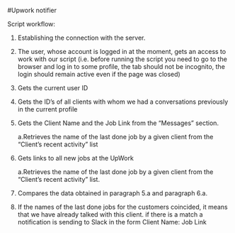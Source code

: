 #Upwork notifier

Script workflow:

1. Establishing the connection with the server.

2. The user, whose account is logged in at the moment, gets an access to work with our script (i.e. before running the script you need to go to the browser and log in to some profile, the tab should not be incognito, the login should remain active even if the page was closed)

3. Gets the current user ID

4. Gets the ID’s of all clients with whom we had a conversations previously in the current profile

5. Gets the Client Name and the Job Link from the “Messages” section.
    
    a.Retrieves the name of the last done job by a given client from the “Client’s recent activity” list

6. Gets links to all new jobs at the UpWork
    
    a.Retrieves the name of the last done job by a given client from the “Client’s recent activity” list.

7. Compares the data obtained in paragraph 5.a and paragraph 6.a.

8. If the names of the last done jobs for the customers coincided, it means that we have already talked with this client. if there is a match a notification is sending to Slack in the form Client Name: Job Link
